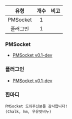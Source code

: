 | 유형 | 개수 | 비고 |
| :--: | :--: | :--: |
| PMSocket | 1 | |
| 플러그인 | 1 | |

### PMSocket
 - [PMSocket v0.1-dev](https://github.com/IchiKaku/PMSocket/tree/master/src/PMSocket/PMSocket)

### 플러그인
 - [PMSocket v0.1-dev](https://github.com/if-Team/PMMP-Plugins/tree/master/PMSocket)

### 한마디
```
PMSocket 도와주신분들 감사합니다!
(Chalk, hm, 우유맛비누)
```
